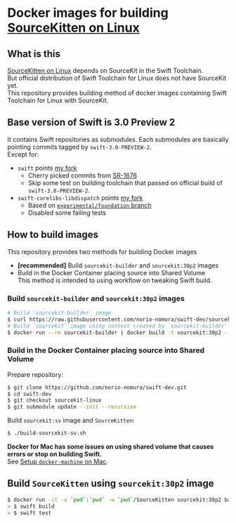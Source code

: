 # Docker images for building [SourceKitten on Linux](https://github.com/jpsim/SourceKitten/pull/223)

## What is this
[SourceKitten on Linux](https://github.com/jpsim/SourceKitten/pull/223) depends on SourceKit in the Swift Toolchain.  
But official distribution of Swift Toolchain for Linux does not have SourceKit yet.   
This repository provides building method of docker images containing Swift Toolchain for Linux with SourceKit.  

## Base version of Swift is 3.0 Preview 2
It contains Swift repositories as submodules. Each submodules are basically pointing commits tagged by `swift-3.0-PREVIEW-2`.  
Except for:
- `swift` points [my fork](https://github.com/norio-nomura/swift/tree/sourcekit-linux-preview-2)   
  - Cherry picked commits from [SR-1676](https://bugs.swift.org/browse/SR-1676)
  - Skip some test on building toolchain that passed on official build of `swift-3.0-PREVIEW-2`.
- `swift-corelibs-libdispatch` points [my fork](https://github.com/norio-nomura/swift-corelibs-libdispatch/tree/sourcekit-linux-preview-2)
  - Based on [`experimental/foundation` branch](https://github.com/apple/swift-corelibs-libdispatch/tree/experimental/foundation)
  - Disabled some failing tests

## How to build images
This repository provides two methods for building Docker images

- **[recommended]** Build `sourcekit-builder` and `sourcekit:30p2` images
- Build in the Docker Container placing source into Shared Volume  
  This method is intended to using workflow on tweaking Swift build.

### Build `sourcekit-builder` and `sourcekit:30p2` images
```sh
# Build `sourcekit-builder` image
$ curl https://raw.githubusercontent.com/norio-nomura/swift-dev/sourcekit-linux/Dockerfile-sourcekit-builder | docker build -t sourcekit-builder -
# Build `sourcekit` image using context created by `sourcekit-builder`
$ docker run --rm sourcekit-builder | docker build -t sourcekit:30p2 -
```

### Build in the Docker Container placing source into Shared Volume

Prepare repository:
```sh
$ git clone https://github.com/norio-nomura/swift-dev.git
$ cd swift-dev
$ git checkout sourcekit-linux
$ git submodule update --init --recursive
```

Build `sourcekit:sv` image and `SourceKitten`:
```sh
$ ./build-sourcekit-sv.sh
```

**Docker for Mac has some issues on using shared volume that causes errors or stop on building Swift.**  
See [Setup `docker-machine` on Mac](docker-machine-on-mac.md).

## Build `SourceKitten` using `sourcekit:30p2` image
```sh
$ docker run -it -v `pwd`:`pwd` -w `pwd`/SourceKitten sourcekit:30p2 bash
> $ swift build
> $ swift test
```
